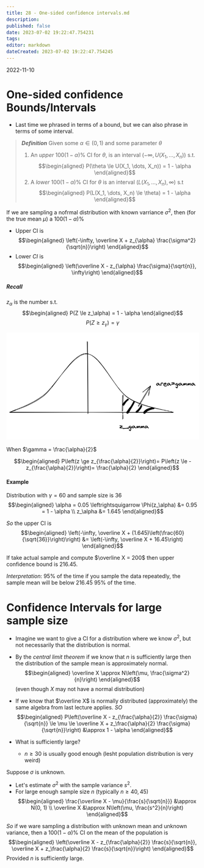 ```yaml
---
title: 28 - One-sided confidence intervals.md
description:
published: false
date: 2023-07-02 19:22:47.754231
tags:
editor: markdown
dateCreated: 2023-07-02 19:22:47.754245
---
```


2022-11-10

# One-sided confidence Bounds/Intervals
- Last time we phrased in terms of a bound, but we can also phrase in terms of some interval.

> ***Definition***
> Given some $\alpha \in (0, 1)$ and some parameter $\theta$
> 
> 1. An *upper* $100(1 - \alpha)\%$ CI for $\theta$, is an interval $(-\infty, U(X_1, \dots, X_n))$ s.t.
> $$\begin{aligned}
>     P(\theta \le U(X_1, \dots, X_n)) = 1 - \alpha
> \end{aligned}$$
> 2. A *lower* $100(1 - \alpha)\%$ CI for $\theta$ is an interval $(L(X_1, \dots, X_n), \infty)$ s.t
> $$\begin{aligned}
>     P(L(X_1, \dots, X_n) \le \theta) = 1 - \alpha
> \end{aligned}$$

If we are sampling a nofrmal distribution with known varriance $\sigma^2$, then (for the true mean $\mu$) a $100(1 - \alpha)\%$
- Upper CI is
$$\begin{aligned}
    \left(-\infty, \overline X + z_{\alpha} \frac{\sigma^2}{\sqrt{n}}\right)
\end{aligned}$$
- Lower $CI$ is
$$\begin{aligned}
    \left(\overline X - z_{\alpha} \frac{\sigma}{\sqrt{n}}, \infty\right)
\end{aligned}$$

##### Recall
$z_\alpha$ is the number s.t.
$$\begin{aligned}
    P(Z \le z_\alpha) = 1 - \alpha
\end{aligned}$$
$$P(Z \ge z_\gamma) = \gamma$$

![](/images/20230702002607.png)

When $\gamma = \frac{\alpha}{2}$

$$\begin{aligned}
    P\left(z \ge z_{\frac{\alpha}{2}}\right)= P\left(z \le -z_{\frac{\alpha}{2}}\right)= \frac{\alpha}{2}
\end{aligned}$$

#### Example
Distribution with $\gamma = 60$ and sample size is $36$
$$\begin{aligned}
    \alpha = 0.05 \leftrightsquigarrow \Phi(z_\alpha) &= 0.95 = 1 - \alpha \\
    z_\alpha &= 1.645
\end{aligned}$$

*So* the upper CI is
$$\begin{aligned}
    \left(-\infty, \overline X + (1.645)\left(\frac{60}{\sqrt{36}}\right)\right) &=
    \left(-\infty, \overline X + 16.45\right)
\end{aligned}$$

If take actual sample and compute $\overline X = 200$ then upper confidence bound is 216.45.

*Interpretation*: 95\% of the time if you sample the data repeatedly, the sample mean will be below $216.45$ $95\%$ of the time.

# Confidence Intervals for large sample size
- Imagine we want to give a CI for a distribution where we know $\sigma^2$, but not necessarily that the distribution is normal.
- By the *central limit theorem* if we know that $n$ is sufficiently large then the distribution of the sample mean is approximately normal.
$$\begin{aligned}
    \overline X \approx N\left(\mu, \frac{\sigma^2}{n}\right)
\end{aligned}$$
(even though $X$ may not have a normal distribution)

- If we know that $\overline X$ is normally distributed (approximately) the same algebra from last lecture applies.  *SO*
$$\begin{aligned}
    P\left(\overline X - z_{\frac{\alpha}{2}} \frac{\sigma}{\sqrt{n}} \le \mu \le \overline X + z_\frac{\alpha}{2} \frac{\sigma}{\sqrt{n}}\right) &\approx 1 - \alpha
\end{aligned}$$

- What is sufficiently large?
    - $n \ge 30$  is usually good enough (lesht population distribution is very weird)

Suppose $\sigma$ is unknown.
- Let's estimate $\sigma^2$ with the sample variance $s^2$.
- For large enough sample size $n$ (typically $n \ge 40, 45$)
$$\begin{aligned}
    \frac{\overline X - \mu}{\frac{s}{\sqrt{n}}} &\approx N(0, 1) \\
    \overline X &\approx N\left(\mu, \frac{s^2}{n}\right)
\end{aligned}$$

*So* if we ware sampling a distribution with unknown mean and unknown variance, then a $100(1 - \alpha)\%$ CI on the mean of the population is
$$\begin{aligned}
    \left(\overline X - z_{\frac{\alpha}{2}} \frac{s}{\sqrt{n}}, \overline X + z_\frac{\alpha}{2} \frac{s}{\sqrt{n}}\right)
\end{aligned}$$
Provided $n$ is sufficiently large.